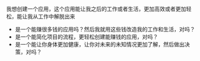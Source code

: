 我想创建一个应用，这个应用能让我之后的工作或者生活，更加高效或者更加轻松，能让我从工作中解脱出来
- 是一个能赚很多钱的应用吗？然后我就用这些钱改造我的工作和生活，对吗？
- 是一个能简化项目的流程，更轻松创建能赚钱的应用，对吗？
- 是一个能让你身体更加健康，让你对未来的未知情况更加了解，然后做出决策，对吗？